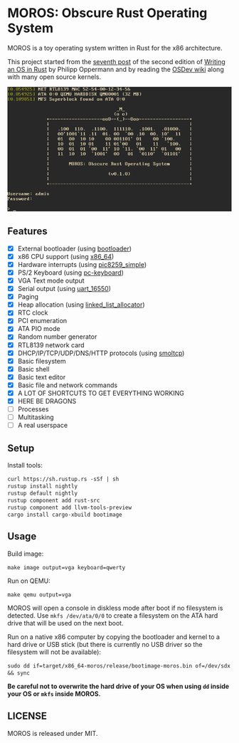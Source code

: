 # MOROS: Obscure Rust Operating System

MOROS is a toy operating system written in Rust for the x86 architecture.

This project started from the [seventh post][1] of the second edition of
[Writing an OS in Rust][2] by Philipp Oppermann and by reading the
[OSDev wiki][3] along with many open source kernels.

![screenshot](screenshot.png)

## Features

- [x] External bootloader (using [bootloader](https://github.com/rust-osdev/bootloader))
- [x] x86 CPU support (using [x86_64](https://crates.io/crates/x86_64))
- [x] Hardware interrupts (using [pic8259_simple](https://crates.io/crates/pic8259_simple))
- [x] PS/2 Keyboard (using [pc-keyboard](https://crates.io/crates/pc-keyboard))
- [x] VGA Text mode output
- [x] Serial output (using [uart_16550](https://crates.io/crates/uart_16550))
- [x] Paging
- [x] Heap allocation (using [linked_list_allocator](https://crates.io/crates/linked_list_allocator))
- [x] RTC clock
- [x] PCI enumeration
- [x] ATA PIO mode
- [x] Random number generator
- [x] RTL8139 network card
- [x] DHCP/IP/TCP/UDP/DNS/HTTP protocols (using [smoltcp](https://crates.io/crates/smoltcp))
- [x] Basic filesystem
- [x] Basic shell
- [x] Basic text editor
- [x] Basic file and network commands
- [x] A LOT OF SHORTCUTS TO GET EVERYTHING WORKING
- [x] HERE BE DRAGONS
- [ ] Processes
- [ ] Multitasking
- [ ] A real userspace

## Setup

Install tools:

    curl https://sh.rustup.rs -sSf | sh
    rustup install nightly
    rustup default nightly
    rustup component add rust-src
    rustup component add llvm-tools-preview
    cargo install cargo-xbuild bootimage

## Usage

Build image:

    make image output=vga keyboard=qwerty

Run on QEMU:

    make qemu output=vga

MOROS will open a console in diskless mode after boot if no filesystem is
detected. Use `mkfs /dev/ata/0/0` to create a filesystem on the ATA hard drive
that will be used on the next boot.

Run on a native x86 computer by copying the bootloader and kernel to a hard
drive or USB stick (but there is currently no USB driver so the filesystem
will not be available):

    sudo dd if=target/x86_64-moros/release/bootimage-moros.bin of=/dev/sdx && sync

**Be careful not to overwrite the hard drive of your OS when using `dd` inside
your OS or `mkfs` inside MOROS.**

## LICENSE

MOROS is released under MIT.

[1]: https://github.com/phil-opp/blog_os/tree/post-07
[2]: https://os.phil-opp.com
[3]: https://wiki.osdev.org
